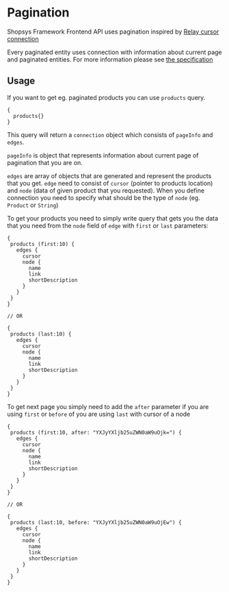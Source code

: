 # Pagination
Shopsys Framework Frontend API uses pagination inspired by [Relay cursor connection](https://facebook.github.io/relay/graphql/connections.htm)

Every paginated entity uses connection with information about current page and paginated entities.
For more information please see [the specification](https://facebook.github.io/relay/graphql/connections.htm)

## Usage

If you want to get eg. paginated products you can use `products` query.
```text
{
  products{}
}
```

This query will return a `connection` object which consists of `pageInfo` and `edges`.

`pageInfo` is object that represents information about current page of pagination that you are on.

`edges` are array of objects that are generated and represent the products that you get.
 `edge` need to consist of `cursor` (pointer to products location) and `node` (data of given product that you requested).
 When you define connection you need to specify what should be the type of `node` (eg. `Product` or `String`)

 To get your products you need to simply write query that gets you the data that you need from the `node` field of `edge` with `first` or `last` parameters:
 ```text
{
  products (first:10) {
    edges {
      cursor
      node {
        name
        link
        shortDescription
      }
    }
  }
}

// OR

{
  products (last:10) {
    edges {
      cursor
      node {
        name
        link
        shortDescription
      }
    }
  }
}

 ```

 To get next page you simply need to add the `after` parameter if you are using `first` or `before` of you are using `last` with cursor of a node
  ```text
 {
   products (first:10, after: "YXJyYXljb25uZWN0aW9uOjk=") {
     edges {
       cursor
       node {
         name
         link
         shortDescription
       }
     }
   }
 }

 // OR

 {
   products (last:10, before: "YXJyYXljb25uZWN0aW9uOjEw") {
     edges {
       cursor
       node {
         name
         link
         shortDescription
       }
     }
   }
 }

  ```
